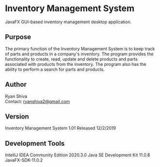 # Inventory Management System
 JavaFX GUI-based inventory management desktop application.

## Purpose
The primary function of the Inventory Management System is to keep track of parts and products in a company's inventory. The program provides the functionality to create, read, update and delete products and parts associated with products from the inventory. The program also has the ability to perform a search for parts and products.

## Author
Ryan Shiva  
Contact: ryanshiva2@gmail.com

## Version
Inventory Management System 1.01
Released 12/2/2019

## Development Tools
IntelliJ IDEA Community Edition 2020.3.0
Java SE Development Kit 11.0.8
JavaFX-SDK-11.0.2

